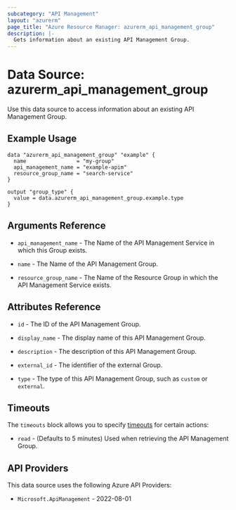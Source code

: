 ```yaml
---
subcategory: "API Management"
layout: "azurerm"
page_title: "Azure Resource Manager: azurerm_api_management_group"
description: |-
  Gets information about an existing API Management Group.
---
```


# Data Source: azurerm_api_management_group

Use this data source to access information about an existing API Management Group.

## Example Usage

```hcl
data "azurerm_api_management_group" "example" {
  name                = "my-group"
  api_management_name = "example-apim"
  resource_group_name = "search-service"
}

output "group_type" {
  value = data.azurerm_api_management_group.example.type
}
```

## Arguments Reference

* `api_management_name` - The Name of the API Management Service in which this Group exists.

* `name` - The Name of the API Management Group.

* `resource_group_name` - The Name of the Resource Group in which the API Management Service exists.

## Attributes Reference

* `id` - The ID of the API Management Group.

* `display_name` - The display name of this API Management Group.

* `description` - The description of this API Management Group.

* `external_id` - The identifier of the external Group.

* `type` - The type of this API Management Group, such as `custom` or `external`.

## Timeouts

The `timeouts` block allows you to specify [timeouts](https://developer.hashicorp.com/terraform/language/resources/configure#define-operation-timeouts) for certain actions:

* `read` - (Defaults to 5 minutes) Used when retrieving the API Management Group.

## API Providers
<!-- This section is generated, changes will be overwritten -->
This data source uses the following Azure API Providers:

* `Microsoft.ApiManagement` - 2022-08-01
